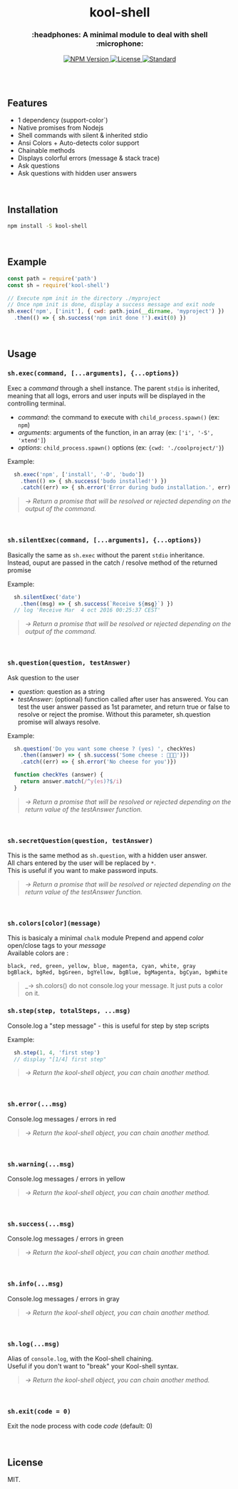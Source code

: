<h1 align="center">kool-shell</h1>
<h3 align="center">:headphones: A minimal module to deal with shell :microphone:</h3>

<div align="center">
  <!-- NPM Version -->
  <a href="https://www.npmjs.com/package/kool-shell">
    <img src="https://img.shields.io/npm/v/kool-shell.svg?style=flat-square" alt="NPM Version" />
  </a>
  <!-- License -->
  <a href="https://raw.githubusercontent.com/pqml/kool-shell/master/LICENSE">
    <img src="https://img.shields.io/badge/license-MIT-blue.svg?style=flat-square" alt="License" />
  </a>
  <!-- Standard -->
  <a href="http://standardjs.com/">
    <img src="https://img.shields.io/badge/code%20style-standard-brightgreen.svg?style=flat-square" alt="Standard" />
  </a>
</div>

<br><br>

## Features

- 1 dependency (support-color`)
- Native promises from Nodejs
- Shell commands with silent & inherited stdio
- Ansi Colors + Auto-detects color support
- Chainable methods
- Displays colorful errors (message & stack trace)
- Ask questions
- Ask questions with hidden user answers

<br>

## Installation

```sh
npm install -S kool-shell
```


<br>

## Example
```javascript
const path = require('path')
const sh = require('kool-shell')

// Execute npm init in the directory ./myproject
// Once npm init is done, display a success message and exit node
sh.exec('npm', ['init'], { cwd: path.join(__dirname, 'myproject') })
  .then(() => { sh.success('npm init done !').exit(0) })

```

<br>

## Usage

### `sh.exec(command, [...arguments], {...options})`

Exec a _command_ through a shell instance. The parent `stdio` is inherited, meaning that all logs, errors and user inputs will be displayed in the controlling terminal.

* _command_: the command to execute with `child_process.spawn()` (ex: `npm`)
* _arguments_: arguments of the function, in an array (ex: `['i', '-S', 'xtend']`)
* _options_: `child_process.spawn()` options (ex: `{cwd: './coolproject/'}`)

Example:
```js
  sh.exec('npm', ['install', '-D', 'budo'])
    .then(() => { sh.success('budo installed!') })
    .catch((err) => { sh.error('Error during budo installation.', err) })
```

> _→  Return a promise that will be resolved or rejected depending on the output of the command._

<br>

### `sh.silentExec(command, [...arguments], {...options})`

Basically the same as `sh.exec` without the parent `stdio` inheritance.
<br>
Instead, ouput are passed in the catch / resolve method of the returned promise
<br>

Example:
```js
  sh.silentExec('date')
    .then((msg) => { sh.success(`Receive ${msg}`) })
  // log 'Receive Mar  4 oct 2016 00:25:37 CEST'
```

> _→  Return a promise that will be resolved or rejected depending on the output of the command._

<br>

### `sh.question(question, testAnswer)`

Ask question to the user
<br>
* _question_: question as a string
* _testAnswer_: (optional) function called after user has answered. You can test the user answer passed as 1st parameter, and return true or false to resolve or reject the promise. Without this parameter, sh.question promise will always resolve.

Example:
```js
  sh.question('Do you want some cheese ? (yes) ', checkYes)
    .then((answer) => { sh.success('Some cheese : 🧀🧀🧀')})
    .catch((err) => { sh.error('No cheese for you')})

  function checkYes (answer) {
    return answer.match(/^y(es)?$/i)
  }
```

> _→  Return a promise that will be resolved or rejected depending on the return value of the testAnswer function._

<br>

### `sh.secretQuestion(question, testAnswer)`

This is the same method as `sh.question`, with a hidden user answer. <br>
All chars entered by the user will be replaced by `*`. <br>
This is useful if you want to make password inputs. <br>


> _→  Return a promise that will be resolved or rejected depending on the return value of the testAnswer function._

<br>


### `sh.colors[color](message)`

This is basicaly a minimal `chalk` module
Prepend and append _color_ open/close tags to your _message_<br>
Available colors are : <br>
```
black, red, green, yellow, blue, magenta, cyan, white, gray
bgBlack, bgRed, bgGreen, bgYellow, bgBlue, bgMagenta, bgCyan, bgWhite
```

> _→  sh.colors() do not console.log your message. It just puts a color on it.


### `sh.step(step, totalSteps, ...msg)`

Console.log a "step message" - this is useful for step by step scripts

Example:
```js
  sh.step(1, 4, 'first step')
  // display "[1/4] first step"
```

> _→  Return the kool-shell object, you can chain another method._

<br>

### `sh.error(...msg)`

Console.log messages / errors in red
<br>
> _→  Return the kool-shell object, you can chain another method._

<br>

### `sh.warning(...msg)`

Console.log messages / errors in yellow
<br>
> _→  Return the kool-shell object, you can chain another method._

<br>

### `sh.success(...msg)`

Console.log messages / errors in green
<br>
> _→  Return the kool-shell object, you can chain another method._

<br>

### `sh.info(...msg)`

Console.log messages / errors in gray
<br>
> _→  Return the kool-shell object, you can chain another method._

<br>

### `sh.log(...msg)`

Alias of `console.log`, with the Kool-shell chaining. <br>
Useful if you don't want to "break" your Kool-shell syntax.
<br>
> _→  Return the kool-shell object, you can chain another method._

<br>

### `sh.exit(code = 0)`

Exit the node process with code _code_ (default: 0)

<br>

## License
MIT.
